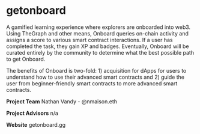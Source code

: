 # getonboard
A gamified learning experience where explorers are onboarded into web3. Using TheGraph and other means, Onboard queries on-chain activity and assigns a score to various smart contract interactions. If a user has completed the task, they gain XP and badges. Eventually, Onboard will be curated entirely by the community to determine what the best possible path to get Onboard.

The benefits of Onboard is two-fold: 1) acquisition for dApps for users to understand how to use their advanced smart contracts and 2) guide the user from beginner-friendly smart contracts to more advanced smart contracts.

**Project Team**
Nathan Vandy - @nmaison.eth


**Project Advisors**
n/a

**Website**
getonboard.gg
